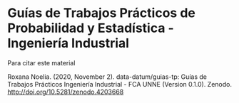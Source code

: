 # Guías de Trabajos Prácticos de Probabilidad y Estadística - Ingeniería Industrial

Para citar este material

Roxana Noelia. (2020, November 2). data-datum/guias-tp: Guías de Trabajos Prácticos Ingeniería Industrial - FCA UNNE (Version 0.1.0). Zenodo. http://doi.org/10.5281/zenodo.4203668
